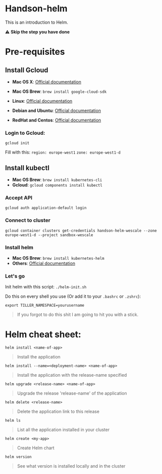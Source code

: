 # Handson-helm

This is an introduction to Helm.

:warning: **Skip the step you have done**

# Pre-requisites

## Install Gcloud

- **Mac OS X**: [Official documentation](https://cloud.google.com/sdk/docs/quickstart-macos)
- **Mac OS Brew**: `brew install google-cloud-sdk`

- **Linux**: [Official documentation](https://cloud.google.com/sdk/docs/quickstart-linux)
- **Debian and Ubuntu**: [Official documentation](https://cloud.google.com/sdk/docs/quickstart-debian-ubuntu)
- **RedHat and Centos**: [Official documentation](https://cloud.google.com/sdk/docs/quickstart-redhat-centos)

### Login to Gcloud:

`gcloud init`

Fill with this:
`region: europe-west1`
`zone: europe-west1-d`

## Install kubectl

- **Mac OS Brew**: `brew install kubernetes-cli`
- **Gcloud**: `gcloud components install kubectl`

### Accept API
`gcloud auth application-default login`

### Connect to cluster
`gcloud container clusters get-credentials handson-helm-wescale --zone europe-west1-d --project sandbox-wescale`

### Install helm
- **Mac OS Brew**: `brew install kubernetes-helm`
- **Others**: [Official documentation](https://docs.helm.sh/using_helm/#installing-helm)

### Let's go

Init helm with this script: `./helm-init.sh`

Do this on every shell you use (Or add it to your `.bashrc` or `.zshrc`):

`export TILLER_NAMESPACE=yourusername`
> If you forgot to do this shit I am going to hit you with a stick.

# Helm cheat sheet:

`helm install <name-of-app>`
> Install the application

`helm install --name=<deployment-name> <name-of-app>`
> Install the application with the release-name specified

`helm upgrade <release-name> <name-of-app>`
> Upgrade the release 'release-name' of the application

`helm delete <release-name>`
> Delete the application link to this release

`helm ls`
> List all the application installed in your cluster

`helm create <my-app>`
> Create Helm chart

`helm version`
> See what version is installed locally and in the cluster





